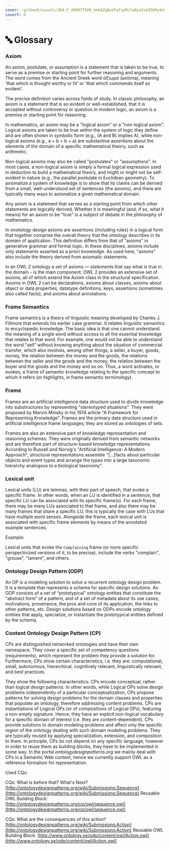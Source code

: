 ```yaml
---
cover: .gitbook/assets/360_F_409077589_hmbAZgBuVFqfspRclw8ya2xG8IW9y4oV.jpeg
coverY: 0
---
```


# 🔤 Glossary

### Axiom

An axiom, postulate, or assumption is a statement that is taken to be true, to serve as a premise or starting point for further reasoning and arguments. The word comes from the Ancient Greek word ἀξίωμα (axíōma), meaning 'that which is thought worthy or fit' or 'that which commends itself as evident'.

The precise definition varies across fields of study. In classic philosophy, an axiom is a statement that is so evident or well-established, that it is accepted without controversy or question.In modern logic, an axiom is a premise or starting point for reasoning.

In mathematics, an axiom may be a "logical axiom" or a "non-logical axiom". Logical axioms are taken to be true within the system of logic they define and are often shown in symbolic form (e.g., (A and B) implies A), while non-logical axioms (e.g., a + b = b + a) are substantive assertions about the elements of the domain of a specific mathematical theory, such as arithmetic.

Non-logical axioms may also be called "postulates" or "assumptions". In most cases, a non-logical axiom is simply a formal logical expression used in deduction to build a mathematical theory, and might or might not be self-evident in nature (e.g., the parallel postulate in Euclidean geometry). To axiomatize a system of knowledge is to show that its claims can be derived from a small, well-understood set of sentences (the axioms), and there are typically many ways to axiomatize a given mathematical domain.

Any axiom is a statement that serves as a starting point from which other statements are logically derived. Whether it is meaningful (and, if so, what it means) for an axiom to be "true" is a subject of debate in the philosophy of mathematics.

In onotology design axioms are assertions (including rules) in a logical form that together comprise the overall theory that the ontology describes in its domain of application. This definition differs from that of "axioms" in generative grammar and formal logic. In these disciplines, axioms include only statements asserted as a priori knowledge. As used here, "axioms" also include the theory derived from axiomatic statements.

In an OWL 2 ontology a set of axioms — statements that say what is true in the domain - is the main component. OWL 2 provides an extensive set of axioms, all of which extend the Axiom class in the structural specification. Axioms in OWL 2 can be declarations, axioms about classes, axioms about object or data properties, datatype definitions, keys, assertions (sometimes also called facts), and axioms about annotations.

### Frame Semantics

Frame semantics is a theory of linguistic meaning developed by Charles J. Fillmore that extends his earlier case grammar. It relates linguistic semantics to encyclopedic knowledge. The basic idea is that one cannot understand the meaning of a single word without access to all the essential knowledge that relates to that word. For example, one would not be able to understand the word "sell" without knowing anything about the situation of commercial transfer, which also involves, among other things, a seller, a buyer, goods, money, the relation between the money and the goods, the relations between the seller and the goods and the money, the relation between the buyer and the goods and the money and so on. Thus, a word activates, or evokes, a frame of semantic knowledge relating to the specific concept to which it refers (or highlights, in frame semantic terminology).

### Frame

Frames are an artificial intelligence data structure used to divide knowledge into substructures by representing "stereotyped situations". They were proposed by Marvin Minsky in his 1974 article "A Framework for Representing Knowledge". Frames are the primary data structure used in artificial intelligence frame languages; they are stored as ontologies of sets.

Frames are also an extensive part of knowledge representation and reasoning schemes. They were originally derived from semantic networks and are therefore part of structure-based knowledge representations. According to Russell and Norvig's "Artificial Intelligence: A Modern Approach", structural representations assemble "\[...]facts about particular objects and event types and arrange the types into a large taxonomic hierarchy analogous to a biological taxonomy".

### Lexical unit

Lexical units (LU) are lemmas, with their part of speech, that evoke a specific frame. In other words, when an LU is identified in a sentence, that specific LU can be associated with its specific frame(s). For each frame, there may be many LUs associated to that frame, and also there may be many frames that share a specific LU, this is typically the case with LUs that have multiple word senses. Alongside the frame, each lexical unit is associated with specific frame elements by means of the annotated example sentences.

Example:

Lexical units that evoke the `Complaining` frame (or more specific perspectivized versions of it, to be precise), include the verbs "complain", "grouse", "lament", and others.

### Ontology Design Pattern (ODP)

An OP is a modeling solution to solve a recurrent ontology design problem. It is a template that represents a schema for specific design solutions. An ODP consists of a set of “prototypical” ontology entities that constitute the “abstract form” of a pattern, and of a set of metadata about its use cases, motivations, provenance, the pros and cons of its application, the links to other patterns, etc. Design solutions based on ODPs encode ontology entities that apply, specialize, or instantiate the prototypical entities defined by the schema.

### Content Ontology Design Pattern (CP)

CPs are distinguished networked ontologies and have their own namespace. They cover a speciﬁc set of competency questions (requirements), which represent the problem they provide a solution for. Furthermore, CPs show certain characteristics, i.e. they are: computational, small, autonomous, hierarchical, cognitively relevant, linguistically relevant, and best practices.

They show the following characteristics: CPs encode conceptual, rather than logical design patterns. In other words, while Logical OPs solve design problems independently of a particular conceptualization, CPs propose patterns for solving design problems for the domain classes and properties that populate an ontology, therefore addressing content problems. CPs are instantiations of Logical OPs (or of compositions of Logical OPs), featuring a non-empty signature. Hence, they have an explicit non-logical vocabulary for a specific domain of interest (i.e. they are content-dependent). CPs provide solutions to domain modeling problems and affect only the specific region of the ontology dealing with such domain modeling problems. They are typically reused by applying specialization, extension, and composition to them. In principle, CPs do not depend on any specific language, however in order to reuse them as building blocks, they have to be implemented in some way. In the portal _ontologydesignpatterns.org_ we mainly deal with CPs in a Semantic Web context, hence we currently support OWL as a reference formalism for representation.

Used CQs:

CQs: What is before that? What's Next? [http://ontologydesignpatterns.org/wiki/Submissions:Sequence](http://ontologydesignpatterns.org/wiki/Submissions:Sequence) Reusable OWL Building Block: [http://ontologydesignpatterns.org/cp/owl/sequence.owl](http://ontologydesignpatterns.org/cp/owl/sequence.owl)

CQs: What are the consequences of this action? [http://ontologydesignpatterns.org/wiki/Submissions:Action](http://ontologydesignpatterns.org/wiki/Submissions:Action) Reusable OWL Building Block: [http://www.ontology.se/odp/content/owl/Action.owl](http://www.ontology.se/odp/content/owl/Action.owl)
